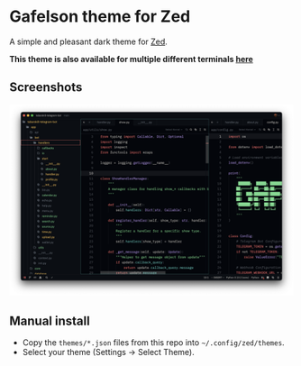 # Gafelson theme for Zed

A simple and pleasant dark theme for [Zed](https://zed.dev).

**This theme is also available for multiple different terminals [here](https://github.com/gafelson/gafelson-term-theme)**

## Screenshots

![Screenshot](screenshot.png)

## Manual install

- Copy the `themes/*.json` files from this repo into `~/.config/zed/themes`.
- Select your theme (Settings -> Select Theme).
